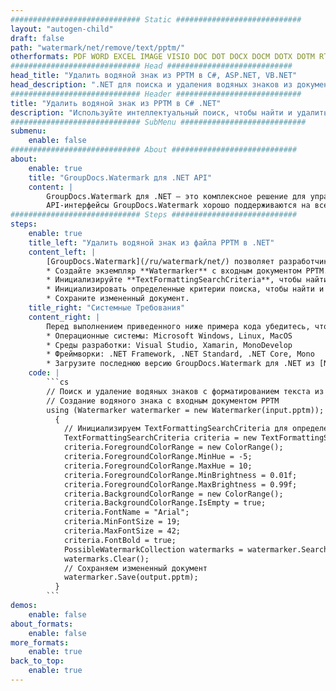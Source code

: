 ```yaml
---
############################# Static ############################
layout: "autogen-child"
draft: false
path: "watermark/net/remove/text/pptm/"
otherformats: PDF WORD EXCEL IMAGE VISIO DOC DOT DOCX DOCM DOTX DOTM RTF TXT XLSX XLSM XLTM XLT XLTX XLS XLSB XLAM SXC PPTX PPSX PPSM POTM POT POTX PPT PPS ODT BMP GIF JPEG JP2 PNG TIFF WEBP VSD VDX VSDX VSTX VSX VSSX VSDM VSSM VSTM VTX VDW VSS VST
############################# Head ############################
head_title: "Удалить водяной знак из PPTM в C#, ASP.NET, VB.NET"
head_description: ".NET для поиска и удаления водяных знаков из документа PPTM с помощью интеллектуального поиска в приложениях C#, ASP.NET, VB.NET и .NET Core с использованием API-интерфейсов GroupDocs.Watermark для .NET."
############################# Header ############################
title: "Удалить водяной знак из PPTM в C# .NET"
description: "Используйте интеллектуальный поиск, чтобы найти и удалить водяной знак из документа PPTM с форматированием текста в приложениях C#, ASP.NET, VB.NET и .NET Core. Определите критерий поиска для поиска и удаления водяных знаков на основе определенного имени шрифта, цвета, размера и других соответствующих свойств."
############################# SubMenu ############################
submenu:
    enable: false
############################# About ############################
about:
    enable: true
    title: "GroupDocs.Watermark для .NET API"
    content: |
        GroupDocs.Watermark для .NET — это комплексное решение для управления водяными знаками для приложений .NET. Разработчики могут быстро выполнять такие операции с водяными знаками, как; добавлять, редактировать, искать и удалять различные типы водяных знаков в документах всех популярных форматов файлов. Он поддерживает работу с текстовыми и графическими водяными знаками в различных документах, включая PDF, Microsoft Word, Excel, PowerPoint, Visio, электронную почту и форматы изображений.
        API-интерфейсы GroupDocs.Watermark хорошо поддерживаются на всех основных операционных системах и платформах, включая .NET Framework, .NET Standard, .NET Core, Mono и Xamarin.
############################# Steps ############################
steps:
    enable: true
    title_left: "Удалить водяной знак из файла PPTM в .NET"
    content_left: |
        [GroupDocs.Watermark](/ru/watermark/net/) позволяет разработчикам .NET легко находить и удалять водяные знаки с форматированием текста из своих приложений, выполняя несколько простых шагов.
        * Создайте экземпляр **Watermarker** с входным документом PPTM.
        * Инициализируйте **TextFormattingSearchCriteria**, чтобы найти текстовые водяные знаки.
        * Инициализировать определенные критерии поиска, чтобы найти и удалить водяные знаки.
        * Сохраните измененный документ.
    title_right: "Системные Требования"
    content_right: |
        Перед выполнением приведенного ниже примера кода убедитесь, что в вашей системе установлены следующие предварительные компоненты.
        * Операционные системы: Microsoft Windows, Linux, MacOS
        * Среды разработки: Visual Studio, Xamarin, MonoDevelop
        * Фреймворки: .NET Framework, .NET Standard, .NET Core, Mono
        * Загрузите последнюю версию GroupDocs.Watermark для .NET из [NuGet](https://www.nuget.org/packages/GroupDocs.Watermark).
    code: |
        ```cs
        // Поиск и удаление водяных знаков с форматированием текста из документа PPTM в приложениях C#, ASP.NET, VB.NET и .NET Core
        // Создание водяного знака с входным документом PPTM
        using (Watermarker watermarker = new Watermarker(input.pptm));
          {
            // Инициализируем TextFormattingSearchCriteria для определения водяных знаков для поиска
            TextFormattingSearchCriteria criteria = new TextFormattingSearchCriteria();
            criteria.ForegroundColorRange = new ColorRange();
            criteria.ForegroundColorRange.MinHue = -5;
            criteria.ForegroundColorRange.MaxHue = 10;
            criteria.ForegroundColorRange.MinBrightness = 0.01f;
            criteria.ForegroundColorRange.MaxBrightness = 0.99f;
            criteria.BackgroundColorRange = new ColorRange();
            criteria.BackgroundColorRange.IsEmpty = true;
            criteria.FontName = "Arial";
            criteria.MinFontSize = 19;
            criteria.MaxFontSize = 42;
            criteria.FontBold = true;
            PossibleWatermarkCollection watermarks = watermarker.Search(criteria);
            watermarks.Clear();
            // Сохраняем измененный документ
            watermarker.Save(output.pptm);
          }
        ```        
demos:
    enable: false
about_formats:
    enable: false
more_formats:
    enable: true
back_to_top:
    enable: true
---
```

